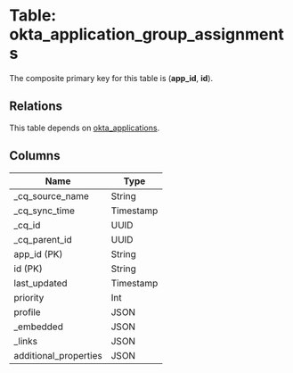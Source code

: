 # Table: okta_application_group_assignments

The composite primary key for this table is (**app_id**, **id**).

## Relations

This table depends on [okta_applications](okta_applications).

## Columns

| Name          | Type          |
| ------------- | ------------- |
|_cq_source_name|String|
|_cq_sync_time|Timestamp|
|_cq_id|UUID|
|_cq_parent_id|UUID|
|app_id (PK)|String|
|id (PK)|String|
|last_updated|Timestamp|
|priority|Int|
|profile|JSON|
|_embedded|JSON|
|_links|JSON|
|additional_properties|JSON|